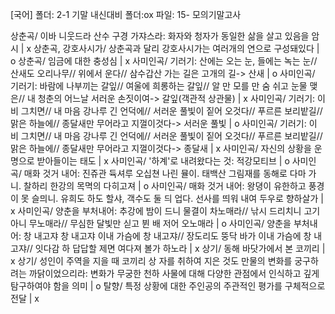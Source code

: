 [국어] 
폴더: 2-1 기말 내신대비
폴더:ox
파일: 15- 모의기말고사

상춘곡/ 이바 니웃드라 산수 구경 가쟈스라: 화자와 청자가 동일한 삶을 살고 있음을 암시			| x
상춘곡, 강호사시가/ 상춘곡과 달리 강호사시가는 여러개의 연으로 구성돼있다			| o
상춘곡/ 임금에 대한 충성심			| x
사미인곡/ 기러기: 산에는 오는 눈, 들에는 녹는 눈// 산새도 오리나무// 위에서 운다// 삼수갑산 가는 길은 고개의 길-> 산새			| o
사미인곡/ 기러기: 바람에 나부끼는 갈잎// 여울에 희롱하는 갈잎// 알 만 모를 만 숨 쉬고 눈물 맺은// 내 청춘의 어느날 서러운 손짓이여-> 갈잎(객관적 상관물)			| x
사미인곡/ 기러기: 이 비 그치면// 내 마음 강나루 긴 언덕에// 서러운 풀빛이 짙어 오것다// 푸르른 보리밭길// 맑은 하늘에// 종달새만 무어라고 지껄이것다-> 서러운 풀빛			| o
사미인곡/ 기러기: 이 비 그치면// 내 마음 강나루 긴 언덕에// 서러운 풀빛이 짙어 오것다// 푸르른 보리밭길// 맑은 하늘에// 종달새만 무어라고 지껄이것다-> 종달새			| x
사미인곡/ 자신의 상황을 운명으로 받아들이는 태도			| x
사미인곡/ '하계'로 내려왔다는 것: 적강모티브			| o
사미인곡/ 매화 것거 내어: 진쥬관 듁셔루 오십쳔 나린 뮬이. 태백산 그림재를 동해로 다마 가니. 찰하리 한강의 목멱의 다히고져			| o
사미인곡/ 매화 것거 내어: 왕뎡이 유한하고 풍경이 못 슬믜니. 유희도 하도 할샤, 객수도 둘 듸 업다. 선사를 띄워 내여 두우로 향하살가			| x
사미인곡/ 양춘을 부처내어: 추강에 밤이 드니 물결이 차노매라// 낚시 드리치니 고기 아니 무노매라// 무심한 달빛만 싣고 뷘 배 저어 오노매라			| o
사미인곡/ 양춘을 부처내어: 창 내고쟈 창 내고쟈 이내 가슴에 창 내고쟈// 장도리도 뚱닥 바가 이내 가슴에 창 내고쟈// 잇다감 하 답답할 제면 여다져 볼가 하노라			| x
상기/ 동해 바닷가에서 본 코끼리			| x
상기/ 성인이 주역을 지을 때 코끼리 상 자를 취하여 지은 것도 만물의 변화를 궁구하려는 까닭이었으리라: 변화가 무궁한 천하 사물에 대해 다양한 관점에서 인식하고 깊게 탐구하여야 함을 의미			| o
탈향/ 특정 상황에 대한 주인공의 주관적인 평가를 구체적으로 전달			| x
